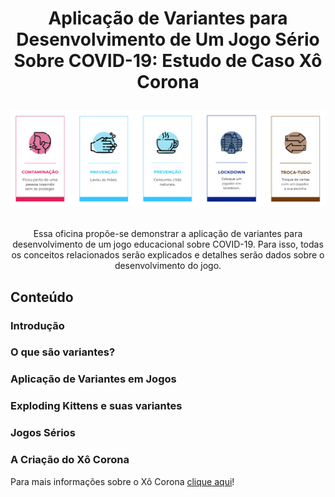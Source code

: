 <h1 align="center">

Aplicação de Variantes para Desenvolvimento de Um Jogo Sério Sobre COVID-19: Estudo de Caso Xô Corona

<p align="center"><img src="imagens/cartas.png" alt="Algumas cartas do jogo Xô Corona" /></p>

</h1>

<p align="center">Essa oficina propõe-se demonstrar a aplicação de variantes para desenvolvimento de um jogo educacional sobre COVID-19. Para isso, todas os conceitos relacionados serão explicados e detalhes serão dados sobre o desenvolvimento do jogo.</p>

## Conteúdo
### Introdução

### O que são variantes?

### Aplicação de Variantes em Jogos

### Exploding Kittens e suas variantes

### Jogos Sérios

### A Criação do Xô Corona

Para mais informações sobre o Xô Corona [clique aqui](https://github.com/tekpixo/xo-corona)!